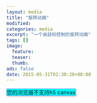 ```yaml
---
layout: media
title: "旋转动画"
modified:
categories: media
excerpt: "一个由鼠标控制的旋转动画"
tags: []
image:
  feature:
  teaser:
  thumb:
ads: false
date: 2015-05-31T01:30:28+08:00
---
```


<style>
	#canvas {
		-webkit-box-shadow: rgba(0, 0, 0, 0.2) 2px 2px 4px;
		-moz-box-shadow: rgba(0, 0, 0, 0.2) 2px 2px 4px;
		box-shadow: rgba(0, 0, 0, 0.2) 2px 2px 4px;
		border: 1px solid cornflowerblue;
		background: aqua;
	}
</style>

<canvas id="canvas" width="600" height="420">
	您的浏览器不支持h5 canvas
</canvas>

<script src='{{ site.url }}/js/CH2/example-2.27/example.js'></script>